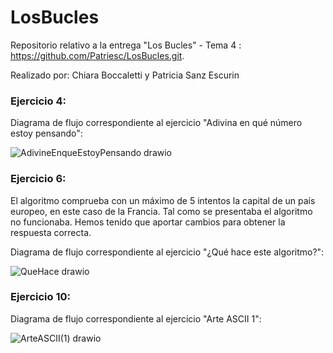 # LosBucles
Repositorio relativo a la entrega "Los Bucles" - Tema 4 : https://github.com/Patriesc/LosBucles.git.

Realizado por: Chiara Boccaletti y Patricia Sanz Escurin

### Ejercicio 4:
Diagrama de flujo correspondiente al ejercicio "Adivina en qué número estoy pensando":

![AdivineEnqueEstoyPensando drawio](https://user-images.githubusercontent.com/98779707/155859337-2404b5f8-5abc-4eab-8771-935bbaacda55.svg)


### Ejercicio 6:
El algoritmo comprueba con un máximo de 5 intentos la capital de un país europeo, en este caso de la Francia. Tal como se presentaba el algoritmo no funcionaba. Hemos tenido que aportar cambios para obtener la respuesta correcta.

Diagrama de flujo correspondiente al ejercicio "¿Qué hace este algoritmo?":

![QueHace drawio](https://user-images.githubusercontent.com/98779707/155859403-8376ae39-dca2-433b-a114-13f48444cfe0.svg)

### Ejercicio 10:
Diagrama de flujo correspondiente al ejercicio "Arte ASCII 1":

![ArteASCII(1) drawio](https://user-images.githubusercontent.com/98779707/155860362-e6c8c315-a26e-437f-972c-181b49ccfecb.svg)
